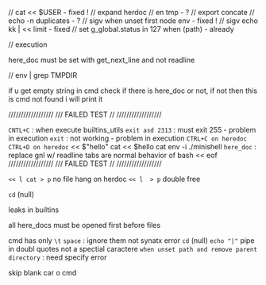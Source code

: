 // cat << $USER - fixed !
// expand herdoc
// en tmp - ?
// export concate
// echo -n duplicates - ?
// sigv when unset first node env - fixed !
// sigv echo kk | << limit - fixed
// set g_global.status in 127 when (path) - already

// execution

here_doc must be set with get_next_line and not readline

// env | grep TMPDIR


if u get empty string in cmd check if there is here_doc or not, if not then this is cmd not found i will print it

//////////////////
/// FAILED TEST // 
//////////////////

`CNTL+C` : when execute builtins_utils
`exit asd 2313` : must exit 255 - problem in execution
`exit` : not working - problem in execution
`CTRL+C on heredoc`
`CTRL+D on heredoc`
<< $"hello" cat
<< $hello cat
env -i ./minishell
`here_doc` : replace gnl w/ readline tabs are normal behavior of bash
<< eof 
//////////////////
/// FAILED TEST // 
//////////////////

`<< l cat > p`  no file hang on herdoc
`<< l  > p`  double free

`cd` (null)

leaks in builtins

all here_docs must be opened first before files

cmd has only `\t` `space` : ignore them not  synatx error
`cd` (null)
`echo "|"`   pipe in doubl quotes not a spectial caractere
`when unset path and remove parent directory` : need specify error 

skip blank car o cmd
